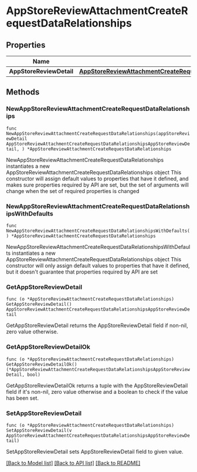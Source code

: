 # AppStoreReviewAttachmentCreateRequestDataRelationships

## Properties

Name | Type | Description | Notes
------------ | ------------- | ------------- | -------------
**AppStoreReviewDetail** | [**AppStoreReviewAttachmentCreateRequestDataRelationshipsAppStoreReviewDetail**](AppStoreReviewAttachmentCreateRequestDataRelationshipsAppStoreReviewDetail.md) |  | 

## Methods

### NewAppStoreReviewAttachmentCreateRequestDataRelationships

`func NewAppStoreReviewAttachmentCreateRequestDataRelationships(appStoreReviewDetail AppStoreReviewAttachmentCreateRequestDataRelationshipsAppStoreReviewDetail, ) *AppStoreReviewAttachmentCreateRequestDataRelationships`

NewAppStoreReviewAttachmentCreateRequestDataRelationships instantiates a new AppStoreReviewAttachmentCreateRequestDataRelationships object
This constructor will assign default values to properties that have it defined,
and makes sure properties required by API are set, but the set of arguments
will change when the set of required properties is changed

### NewAppStoreReviewAttachmentCreateRequestDataRelationshipsWithDefaults

`func NewAppStoreReviewAttachmentCreateRequestDataRelationshipsWithDefaults() *AppStoreReviewAttachmentCreateRequestDataRelationships`

NewAppStoreReviewAttachmentCreateRequestDataRelationshipsWithDefaults instantiates a new AppStoreReviewAttachmentCreateRequestDataRelationships object
This constructor will only assign default values to properties that have it defined,
but it doesn't guarantee that properties required by API are set

### GetAppStoreReviewDetail

`func (o *AppStoreReviewAttachmentCreateRequestDataRelationships) GetAppStoreReviewDetail() AppStoreReviewAttachmentCreateRequestDataRelationshipsAppStoreReviewDetail`

GetAppStoreReviewDetail returns the AppStoreReviewDetail field if non-nil, zero value otherwise.

### GetAppStoreReviewDetailOk

`func (o *AppStoreReviewAttachmentCreateRequestDataRelationships) GetAppStoreReviewDetailOk() (*AppStoreReviewAttachmentCreateRequestDataRelationshipsAppStoreReviewDetail, bool)`

GetAppStoreReviewDetailOk returns a tuple with the AppStoreReviewDetail field if it's non-nil, zero value otherwise
and a boolean to check if the value has been set.

### SetAppStoreReviewDetail

`func (o *AppStoreReviewAttachmentCreateRequestDataRelationships) SetAppStoreReviewDetail(v AppStoreReviewAttachmentCreateRequestDataRelationshipsAppStoreReviewDetail)`

SetAppStoreReviewDetail sets AppStoreReviewDetail field to given value.



[[Back to Model list]](../README.md#documentation-for-models) [[Back to API list]](../README.md#documentation-for-api-endpoints) [[Back to README]](../README.md)


